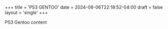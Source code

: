 +++
title = 'PS3 GENTOO'
date = 2024-08-06T22:18:52-04:00
draft = false
layout = 'single'
+++

PS3 Gentoo content

